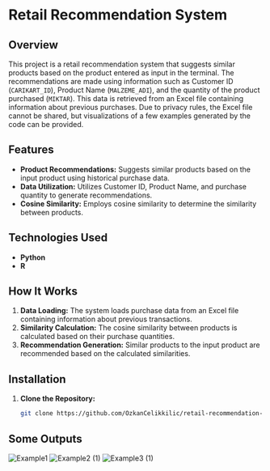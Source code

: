 # Retail Recommendation System

## Overview
This project is a retail recommendation system that suggests similar products based on the product entered as input in the terminal. The recommendations are made using information such as Customer ID (`CARIKART_ID`), Product Name (`MALZEME_ADI`), and the quantity of the product purchased (`MIKTAR`). This data is retrieved from an Excel file containing information about previous purchases. Due to privacy rules, the Excel file cannot be shared, but visualizations of a few examples generated by the code can be provided.

## Features
- **Product Recommendations:** Suggests similar products based on the input product using historical purchase data.
- **Data Utilization:** Utilizes Customer ID, Product Name, and purchase quantity to generate recommendations.
- **Cosine Similarity:** Employs cosine similarity to determine the similarity between products.

## Technologies Used
- **Python**
- **R**

## How It Works
1. **Data Loading:** The system loads purchase data from an Excel file containing information about previous transactions.
2. **Similarity Calculation:** The cosine similarity between products is calculated based on their purchase quantities.
3. **Recommendation Generation:** Similar products to the input product are recommended based on the calculated similarities.

## Installation
1. **Clone the Repository:**
   ```bash
   git clone https://github.com/OzkanCelikkilic/retail-recommendation-system.git

## Some Outputs   

![Example1](https://github.com/OzkanCelikkilic/Retail-Recommendation-System/assets/134146392/8cee865c-542c-461c-acba-15150c262221)
![Example2 (1)](https://github.com/OzkanCelikkilic/Retail-Recommendation-System/assets/134146392/1580fddf-1b45-489e-996d-80ca7617d1f0)
![Example3 (1)](https://github.com/OzkanCelikkilic/Retail-Recommendation-System/assets/134146392/4e40ffa2-4e06-40c8-a0f7-b9c2772994b1)


